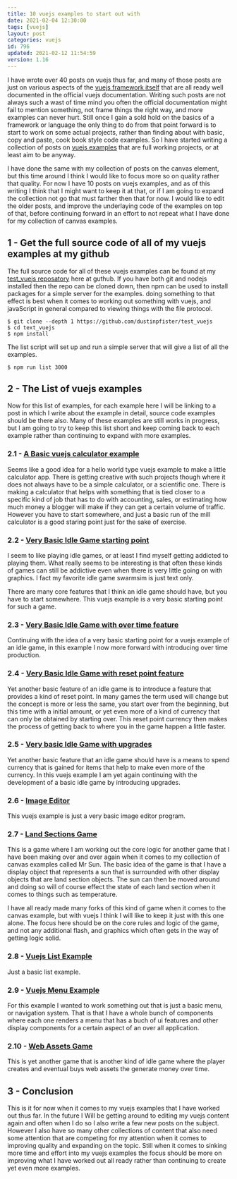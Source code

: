 ```yaml
---
title: 10 vuejs examples to start out with
date: 2021-02-04 12:30:00
tags: [vuejs]
layout: post
categories: vuejs
id: 796
updated: 2021-02-12 11:54:59
version: 1.16
---
```


I have wrote over 40 posts on vuejs thus far, and many of those posts are just on various aspects of the [vuejs framework itself](/2021/02/05/vuejs/) that are all ready well documented in the official vuejs documentation. Writing such posts are not always such a wast of time mind you often the official documentation might fail to mention something, not frame things the right way, and more examples can never hurt. Still once I gain a sold hold on the basics of a framework or language the only thing to do from that point forward is to start to work on some actual projects, rather than finding about with basic, copy and paste, cook book style code examples. So I have started writing a collection of posts on [vuejs examples](https://vuejsexamples.com/) that are full working projects, or at least aim to be anyway.

I have done the same with my collection of posts on the canvas element, but this time around I think I would like to focus more so on quality rather that quality. For now I have 10 posts on vuejs examples, and as of this writing I think that I might want to keep it at that, or if I am going to expand the collection not go that must farther then that for now. I would like to edit the older posts, and improve the underlaying code of the examples on top of that, before continuing forward in an effort to not repeat what I have done for my collection of canvas examples.

<!-- more -->

## 1 - Get the full source code of all of my vuejs examples at my github

The full source code for all of these vuejs examples can be found at my [test\_vuejs reposatory](https://github.com/dustinpfister/test_vuejs) here at guthub. If you have both git and nodejs installed then the repo can be cloned down, then npm can be used to install packages for a simple server for the examples. doing something to that effect is best when it comes to working out something with vuejs, and javaScript in general compared to viewing things with the file protocol.

```
$ git clone --depth 1 https://github.com/dustinpfister/test_vuejs
$ cd text_vuejs
$ npm install
```

The list script will set up and run a simple server that will give a list of all the examples.

```
$ npm run list 3000
```

## 2 - The List of vuejs examples

Now for this list of examples, for each example here I will be linking to a post in which I write about the example in detail, source code examples should be there also. Many of these examples are still works in progress, but I am going to try to keep this list short and keep coming back to each example rather than continuing to expand with more examples.

### 2.1 - [A Basic vuejs calculator example](/2020/02/14/vuejs-example-calculator)

Seems like a good idea for a hello world type vuejs example to make a little calculator app. There is getting creative with such projects though where it does not always have to be a simple calculator, or a scientific one. There is making a calculator that helps with something that is tied closer to a specific kind of job that has to do with accounting, sales, or estimating how much money a blogger will make if they can get a certain volume of traffic. However you have to start somewhere, and just a basic run of the mill calculator is a good staring point just for the sake of exercise.

### 2.2 - [Very Basic Idle Game starting point](/2021/01/25/vuejs-example-idle-game)

I seem to like playing idle games, or at least I find myself getting addicted to playing them. What really seems to be interesting is that often these kinds of games can still be addictive even when there is very little going on with graphics. I fact my favorite idle game swarmsim is just text only.

There are many core features that I think an idle game should have, but you have to start somewhere. This vuejs example is a very basic starting point for such a game.

### 2.3 - [Very Basic Idle Game with over time feature](/2021/01/26/vuejs-example-idle-game-over-time)

Continuing with the idea of a very basic starting point for a vuejs example of an idle game, in this example I now more forward with introducing over time production.


### 2.4 - [Very Basic Idle Game with reset point feature](/2021/01/28/vuejs-example-idle-game-reset)

Yet another basic feature of an idle game is to introduce a feature that provides a kind of reset point. In many games the term used will change but the concept is more or less the same, you start over from the beginning, but this time with a initial amount, or yet even more of a kind of currency that can only be obtained by starting over. This reset point currency then makes the process of getting back to where you in the game happen a little faster.

### 2.5 - [Very basic Idle Game with upgrades](/2021/01/27/vuejs-example-idle-game-upgrades/)

Yet another basic feature that an idle game should have is a means to spend currency that is gained for items that help to make even more of the currency. In this vuejs example I am yet again continuing with the development of a basic idle game by introducing upgrades.

### 2.6 - [Image Editor](/2020/07/27/vuejs-example-image-edit)

This vuejs example is just a very basic image editor program.

### 2.7 - [Land Sections Game](/2021/02/02/vuejs-example-land-sections/)

This is a game where I am working out the core logic for another game that I have been making over and over again when it comes to my collection of canvas examples called Mr Sun. The basic idea of the game is that I have a display object that represents a sun that is surrounded with other display objects that are land section objects. The sun can then be moved around and doing so will of course effect the state of each land section when it comes to things such as temperature.

I have all ready made many forks of this kind of game when it comes to the canvas example, but with vuejs I think I will like to keep it just with this one alone. The focus here should be on the core rules and logic of the game, and not any additional flash, and graphics which often gets in the way of getting logic solid.

### 2.8 - [Vuejs List Example](/2020/02/18/vuejs-example-list/)

Just a basic list example.

### 2.9 - [Vuejs Menu Example](/2021/02/01/vuejs-example-menu/)

For this example I wanted to work something out that is just a basic menu, or navigation system. That is that I have a whole bunch of components where each one renders a menu that has a buch of ui features and other display components for a certain aspect of an over all application.

### 2.10 - [Web Assets Game](/2021/02/03/vuejs-example-web-assets/)

This is yet another game that is another kind of idle game where the player creates and eventual buys web assets the generate money over time.

## 3 - Conclusion

This is it for now when it comes to my vuejs examples that I have worked out thus far. In the future I Will be getting around to editing my vuejs content again and often when I do so I also write a few new posts on the subject. However I also have so many other collections of content that also need some attention that are competing for my attention when it comes to improving quality and expanding on the topic. Still when it comes to sinking more time and effort into my vuejs examples the focus should be more on improving what I have worked out all ready rather than continuing to create yet even more examples.
